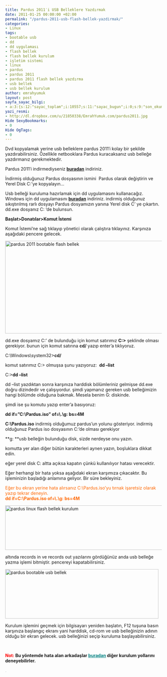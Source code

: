 ```yaml
---
title: Pardus 2011′i USB Belleklere Yazdırmak
date: 2011-01-25 00:00:00 +02:00
permalink: "/pardus-2011-usb-flash-bellek-yazdirmak/"
categories:
- Linux
tags:
- bootable usb
- dd
- dd uygulaması
- flash bellek
- flash bellek kurulum
- işletim sistemi
- linux
- pardus
- pardus 2011
- pardus 2011 flash bellek yazdırma
- usb bellek
- usb bellek kurulum
author: emrahyumuk
layout: post
sayfa_sayac_bilgi:
- a:3:{s:12:"sayac_toplam";i:10557;s:11:"sayac_bugun";i:0;s:9:"son_okuma";i:1366294204;}
yazi_resmi:
- http://dl.dropbox.com/u/21850338/EmrahYumuk.com/pardus2011.jpg
Hide SexyBookmarks:
- 0
Hide OgTags:
- 0
---
```


Dvd kopyalamak yerine usb belleklere pardus 2011&#8242;i kolay bir şekilde yazdırabilirsiniz. Özellikle netbooklara Pardus kuracaksanız usb belleğe yazdırmanız gerekmektedir.

Pardus 2011&#8242;i indirmediyseniz **[buradan][1]** indiriniz.

İndirmiş olduğunuz Pardus dosyasının ismini  Pardus olarak değiştirin ve Yerel Disk C:&#8217;ye kopyalayın&#8230;

<!--more-->

Usb belleği kuruluma hazırlamak için dd uygulamasını kullanacağız. Windows için dd uygulamasını **[buradan][2]** indiriniz. indirmiş olduğunuz sıkıştırılmış rarlı dosyayı Pardus dosyamızın yanına Yerel disk C&#8217; ye çıkartın. dd.exe dosyanız C: &#8216;de bulunsun.

**Başlat>Donatılar>Komut İstemi**

Komut İstemi&#8217;ne sağ tıklayıp yönetici olarak çalıştıra tıklayınız. Karşınıza aşağıdaki pencere gelecek.

<img class="alignnone" title="pardus 2011 usb bellek kurulum yazdırma" src="http://dl.dropbox.com/u/21850338/EmrahYumuk.com/dd-usb-komut.jpg" alt="pardus 2011 bootable flash bellek" width="599" height="298" />

dd.exe dosyamız C:&#8217; de bulunduğu için komut satırımız **C:\>** şeklinde olması gerekiyor. bunun için komut satırına **cd/** yazıp enter&#8217;a tıklıyoruz.

C:\Windows\system32>**cd/**

komut satırımız C:\> olmuşsa şunu yazıyoruz:  **dd &#8211;list**

C:\>**dd &#8211;list**

dd &#8211;list yazdıktan sonra karşınıza harddisk bölümleriniz gelmişse dd.exe doğru dizindedir ve çalışıyordur. şimdi yapmanız gereken usb belleğimizin hangi bölümde olduğuna bakmak. Mesela benim G: diskinde.

şimdi ise şu komutu yazıp enter&#8217;a basıyoruz:

**dd if=&#8221;C:\Pardus.iso&#8221; of=\\.\g: bs=4M**

**C:\Pardus.iso** indirmiş olduğumuz pardus&#8217;un yolunu gösteriyor. indirmiş olduğunuz Pardus iso dosyasının C:&#8217;de olması gerekiyor

**g: **usb belleğin bulunduğu disk, sizde nerdeyse onu yazın.

komutta yer alan diğer bütün karakterleri aynen yazın, boşluklara dikkat edin.

eğer yerel disk C: altta açıksa kapatın çünkü kullanılıyor hatası verecektir.

Eğer herhangi bir hata yoksa aşağıdaki ekran karşımıza çıkacaktır. Bu işleminizin başladığı anlamına geliyor. Bir süre bekleyiniz.

<span style="color: #ff6600;">Eğer bu ekran yerine hata alırsanız C:\Pardus.iso&#8217;yu tırnak işaretsiz olarak yazıp tekrar deneyin.</span>  
<span style="color: #ff6600;"><strong>dd if=C:\Pardus.iso of=\\.\g: bs=4M</strong> </span>

<img class="alignnone" title="pardus 2011 usb bellek yazdırma" src="http://dl.dropbox.com/u/21850338/EmrahYumuk.com/dd-usb-komut2.jpg" alt="pardus linux flash bellek kurulum" width="589" height="143" />

altında records in ve records out yazılarını gördüğünüz anda usb belleğe yazma işlemi bitmiştir. pencereyi kapatabilirsiniz.

<img class="alignnone" title="pardus 2011 flash bellek kurulum" src="http://dl.dropbox.com/u/21850338/EmrahYumuk.com/dd-usb-komut3.jpg" alt="pardus bootable usb bellek" width="493" height="159" />

Kurulum işlemini geçmek için bilgisayarı yeniden başlatın, F12 tuşuna basın karşınıza başlangıç ekranı yani harddisk, cd-rom ve usb belleğinizin adının olduğu bir ekran gelecek. usb belleğinizi seçip kuruluma başlayabilirsiniz.

&nbsp;

**<span style="color: #ff0000;">Not:</span> Bu yöntemde hata alan arkadaşlar <span style="text-decoration: underline; color: #008080;"><a href="http://tr.pardus-wiki.org/NASIL:Kal%C4%B1p_dosyas%C4%B1n%C4%B1_USB_belle%C4%9Fe_yazmak" target="_blank"><span style="color: #008080; text-decoration: underline;">buradan</span></a></span> diğer kurulum yollarını deneyebilirler.**

<span style="color: #c0c0c0;">.</span>

 [1]: ftp://ftp.pardus.org.tr/pub/ISO/Kurulan/2011/Pardus-2011-i686.iso
 [2]: http://dl.dropbox.com/u/233963/Programlar/dd.rar